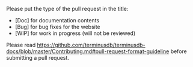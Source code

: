 Please put the type of the pull request in the title:

* [Doc] for documentation contents
* [Bug] for bug fixes for the website
* [WIP] for work in progress (will not be reviewed)

Please read https://github.com/terminusdb/terminusdb-docs/blob/master/Contributing.md#pull-request-format-guideline
before submitting a pull request.
